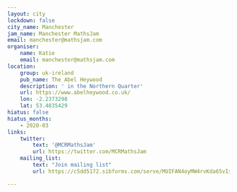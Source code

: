 ```yaml
---
layout: city
lockdown: false
city_name: Manchester
jam_name: Manchester MathsJam
email: manchester@mathsjam.com
organiser:
    name: Katie
    email: manchester@mathsjam.com
location:
    group: uk-ireland
    pub_name: The Abel Heywood
    description: ' in the Northern Quarter'
    url: https://www.abelheywood.co.uk/
    lon: -2.2373298
    lat: 53.4835429
hiatus: false
hiatus_months:
    - 2020-03
links:
    twitter:
        text: '@MCRMathsJam'
        url: https://twitter.com/MCRMathsJam
    mailing_list:
        text: "Join mailing list"
        url: https://c5dd5172.sibforms.com/serve/MUIFAN4oyMW4rvKda65vIs_2-A5bb6_4CyIm5xj2md8cCFX38ug9er0rYXnNjTKUQ1YdR9I8dfoW8x2zS2VjejWXgQ5USa1EUSYiI_98_RMRJsSchjOaf3QPpyb5M9gmGnObc7-a2Wc-LAnhznALxrmiwppc6y7uCkbG3ugcWePQXPLsQu4zj0cvwIZdoD3sGSVDjvF8pUaDW0H5

---
```



